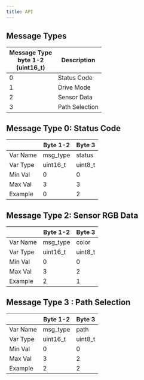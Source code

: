 ```yaml
---
title: API
---
```


## Message Types
|Message Type <br> byte 1-2 <br>(uint16_t) | Description|
|-------------------|---------------|
|0                  | Status Code   |
|1                  | Drive Mode    |
|2                  | Sensor Data   |
|3                  | Path Selection|

## Message Type 0: Status Code
|         |  Byte 1-2  | Byte 3 | 
|---------|------------|---------|
|Var Name | msg_type   | status  |
|Var Type | uint16_t   | uint8_t |
|Min Val  | 0          | 0       | 
|Max Val  | 3          | 3       |
|Example  | 0          | 2       |

## Message Type 2: Sensor RGB Data 

|         |  Byte 1-2  |  Byte 3 |
|---------|-----------|----------|
|Var Name | msg_type  | color    |
|Var Type | uint16_t  | uint8_t  | 
|Min Val  | 0         | 0        |
|Max Val  | 3         | 2        |
|Example  | 2         | 1        |

## Message Type 3 : Path Selection  

|         |  Byte 1-2  | Byte 3 |
|---------|------------|--------|
|Var Name | msg_type   | path   |
|Var Type | uint16_t   | uint8_t|
|Min Val  | 0          | 0      |
|Max Val  | 3          | 2      |
|Example  | 2          | 2      |